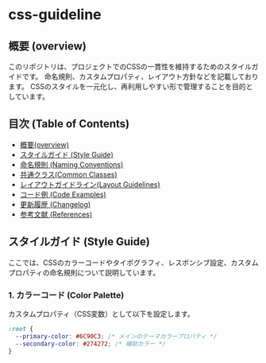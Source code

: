 # css-guideline

## 概要 (overview)
このリポジトリは、プロジェクトでのCSSの一貫性を維持するためのスタイルガイドです。
命名規則、カスタムプロパティ、レイアウト方針などを記載しております。
CSSのスタイルを一元化し、再利用しやすい形で管理することを目的としています。


## 目次 (Table of Contents)
- [概要(overview)](#概要-overview)
- [スタイルガイド (Style Guide)](#スタイルガイド-style-guide)
- [命名規則 (Naming Conventions)](#命名規則-naming-conventions)
- [共通クラス(Common Classes)](#共通クラス-common-classes)
- [レイアウトガイドライン(Layout Guidelines)](#レイアウトガイドライン-layout-guidelines)
- [コード例 (Code Examples)](#コード例-code-examples)
- [更新履歴 (Changelog)](#更新履歴-changelog)
- [参考文献 (References)](#参考文献-references)

## スタイルガイド (Style Guide)
ここでは、CSSのカラーコードやタイポグラフィ、レスポンシブ設定、カスタムプロパティの命名規則について説明しています。

### 1. カラーコード (Color Palette)
カスタムプロパティ（CSS変数）として以下を設定します。


```css
:root {
  --primary-color: #6C90C3; /* メインのテーマカラープロパティ */
  --secondary-color: #274272; /* 補助カラー */
}